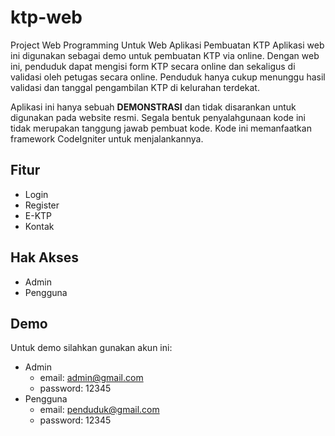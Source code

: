 # ktp-web
Project Web Programming Untuk Web Aplikasi Pembuatan KTP
Aplikasi web ini digunakan sebagai demo untuk pembuatan KTP via online. Dengan web ini, penduduk dapat mengisi form KTP secara online dan sekaligus di validasi oleh petugas secara online. Penduduk hanya cukup menunggu hasil validasi dan tanggal pengambilan KTP di kelurahan terdekat.

Aplikasi ini hanya sebuah **DEMONSTRASI** dan tidak disarankan untuk digunakan pada website resmi.
Segala bentuk penyalahgunaan kode ini tidak merupakan tanggung jawab pembuat kode.
Kode ini memanfaatkan framework CodeIgniter untuk menjalankannya.

## Fitur ##
* Login
* Register
* E-KTP
* Kontak

## Hak Akses ##
* Admin
* Pengguna
## Demo ##
Untuk demo silahkan gunakan akun ini:
* Admin
  * email: admin@gmail.com
  * password: 12345
* Pengguna
  * email: penduduk@gmail.com
  * password: 12345
